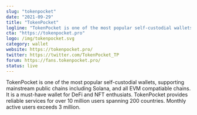 ```yaml
---
slug: "tokenpocket"
date: "2021-09-29"
title: "TokenPocket"
logline: "TokenPocket is one of the most popular self-custodial wallets, supporting over 20 mainstream public chains including Solana, and all EVM compatiable chains. It is a must-have wallet for DeFi and NFT enthusiats."
cta: "https://tokenpocket.pro"
logo: /img/tokenpocket.svg
category: wallet
website: https://tokenpocket.pro/
twitter: https://twitter.com/TokenPocket_TP
forum: https://fans.tokenpocket.pro/
status: live
---
```


TokenPocket is one of the most popular self-custodial wallets, supporting mainstream public chains including Solana, and all EVM compatiable chains. It is a must-have wallet for DeFi and NFT enthusiats. TokenPocket provides reliable services for over 10 million users spanning 200 countries. Monthly active users exceeds 3 million.
